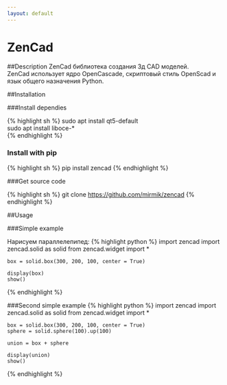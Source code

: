 ```yaml
---
layout: default
---
```


# ZenCad

##Description
ZenCad библиотека создания 3д CAD моделей.  
ZenCad использует ядро OpenCascade, скриптовый стиль OpenScad и язык общего назначения Python.  

##Installation

###Install dependies

{% highlight sh %}
	sudo apt install qt5-default  
	sudo apt install liboce-*  
{% endhighlight %}

### Install with pip

{% highlight sh %}
	pip install zencad
{% endhighlight %}

###Get source code

{% highlight sh %}
	git clone https://github.com/mirmik/zencad
{% endhighlight %}

##Usage

###Simple example

Нарисуем параллелепипед:
{% highlight python %}
	import zencad
	import zencad.solid as solid
	from zencad.widget import *
	
	box = solid.box(300, 200, 100, center = True)
	
	display(box)
	show()
{% endhighlight %}

###Second simple example
{% highlight python %}
	import zencad
	import zencad.solid as solid
	from zencad.widget import *
	
	box = solid.box(300, 200, 100, center = True)
	sphere = solid.sphere(100).up(100)
	
	union = box + sphere
	
	display(union)
	show()
{% endhighlight %}